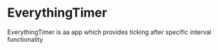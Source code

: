 # EverythingTimer
EverythingTimer is aa app which provides ticking after specific interval functionality
